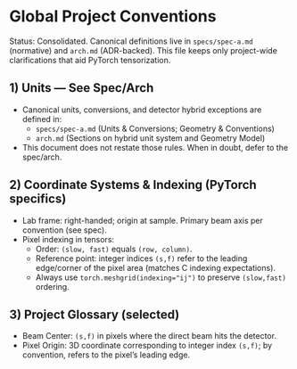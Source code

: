 # Global Project Conventions

Status: Consolidated. Canonical definitions live in `specs/spec-a.md` (normative) and `arch.md` (ADR-backed). This file keeps only project-wide clarifications that aid PyTorch tensorization.

## 1) Units — See Spec/Arch

- Canonical units, conversions, and detector hybrid exceptions are defined in:
  - `specs/spec-a.md` (Units & Conversions; Geometry & Conventions)
  - `arch.md` (Sections on hybrid unit system and Geometry Model)
- This document does not restate those rules. When in doubt, defer to the spec/arch.

## 2) Coordinate Systems & Indexing (PyTorch specifics)

- Lab frame: right-handed; origin at sample. Primary beam axis per convention (see spec).
- Pixel indexing in tensors:
  - Order: `(slow, fast)` equals `(row, column)`.
  - Reference point: integer indices `(s,f)` refer to the leading edge/corner of the pixel area (matches C indexing expectations).
  - Always use `torch.meshgrid(indexing="ij")` to preserve `(slow,fast)` ordering.

## 3) Project Glossary (selected)

- Beam Center: `(s,f)` in pixels where the direct beam hits the detector.
- Pixel Origin: 3D coordinate corresponding to integer index `(s,f)`; by convention, refers to the pixel’s leading edge.
